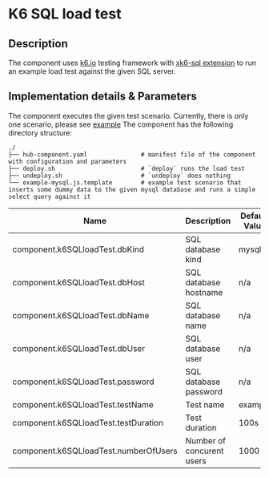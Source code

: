 # K6 SQL load test

## Description

The component uses [k6.io](https://k6.io/) testing framework with [xk6-sql extension](https://github.com/grafana/xk6-sql) to run an example load test against the given SQL server.

## Implementation details & Parameters
The component executes the given test scenario. Currently, there is only one scenario, please see [example](example-mysql.js.template)
The component has the following directory structure:

```text
./
├── hub-component.yaml               # manifest file of the component with configuration and parameters
├── deploy.sh                        # `deploy` runs the load test
├── undeploy.sh                      # `undeploy` does nothing
└── example-mysql.js.template        # example test scenario that inserts some dummy data to the given mysql database and runs a simple select query against it
```

| Name      | Description | Default Value | Mandatory?
| --------- | ---------   | --------- | ---------
component.k6SQLloadTest.dbKind | SQL database kind | mysql | Yes
component.k6SQLloadTest.dbHost | SQL database hostname | n/a | Yes
component.k6SQLloadTest.dbName | SQL database name | n/a | Yes
component.k6SQLloadTest.dbUser | SQL database user | n/a | Yes
component.k6SQLloadTest.password | SQL database password | n/a | Yes
component.k6SQLloadTest.testName | Test name | example | Yes
component.k6SQLloadTest.testDuration | Test duration | 100s | Yes
component.k6SQLloadTest.numberOfUsers | Number of concurent users | 1000 | Yes
